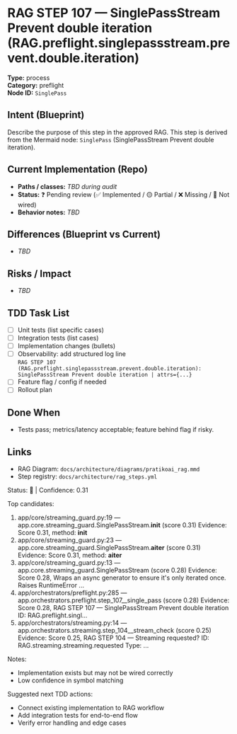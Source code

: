 # RAG STEP 107 — SinglePassStream Prevent double iteration (RAG.preflight.singlepassstream.prevent.double.iteration)

**Type:** process  
**Category:** preflight  
**Node ID:** `SinglePass`

## Intent (Blueprint)
Describe the purpose of this step in the approved RAG. This step is derived from the Mermaid node: `SinglePass` (SinglePassStream Prevent double iteration).

## Current Implementation (Repo)
- **Paths / classes:** _TBD during audit_
- **Status:** ❓ Pending review (✅ Implemented / 🟡 Partial / ❌ Missing / 🔌 Not wired)
- **Behavior notes:** _TBD_

## Differences (Blueprint vs Current)
- _TBD_

## Risks / Impact
- _TBD_

## TDD Task List
- [ ] Unit tests (list specific cases)
- [ ] Integration tests (list cases)
- [ ] Implementation changes (bullets)
- [ ] Observability: add structured log line  
  `RAG STEP 107 (RAG.preflight.singlepassstream.prevent.double.iteration): SinglePassStream Prevent double iteration | attrs={...}`
- [ ] Feature flag / config if needed
- [ ] Rollout plan

## Done When
- Tests pass; metrics/latency acceptable; feature behind flag if risky.

## Links
- RAG Diagram: `docs/architecture/diagrams/pratikoai_rag.mmd`
- Step registry: `docs/architecture/rag_steps.yml`


<!-- AUTO-AUDIT:BEGIN -->
Status: 🔌  |  Confidence: 0.31

Top candidates:
1) app/core/streaming_guard.py:19 — app.core.streaming_guard.SinglePassStream.__init__ (score 0.31)
   Evidence: Score 0.31, method: __init__
2) app/core/streaming_guard.py:23 — app.core.streaming_guard.SinglePassStream.__aiter__ (score 0.31)
   Evidence: Score 0.31, method: __aiter__
3) app/core/streaming_guard.py:13 — app.core.streaming_guard.SinglePassStream (score 0.28)
   Evidence: Score 0.28, Wraps an async generator to ensure it's only iterated once.
Raises RuntimeError ...
4) app/orchestrators/preflight.py:285 — app.orchestrators.preflight.step_107__single_pass (score 0.28)
   Evidence: Score 0.28, RAG STEP 107 — SinglePassStream Prevent double iteration
ID: RAG.preflight.singl...
5) app/orchestrators/streaming.py:14 — app.orchestrators.streaming.step_104__stream_check (score 0.25)
   Evidence: Score 0.25, RAG STEP 104 — Streaming requested?
ID: RAG.streaming.streaming.requested
Type: ...

Notes:
- Implementation exists but may not be wired correctly
- Low confidence in symbol matching

Suggested next TDD actions:
- Connect existing implementation to RAG workflow
- Add integration tests for end-to-end flow
- Verify error handling and edge cases
<!-- AUTO-AUDIT:END -->